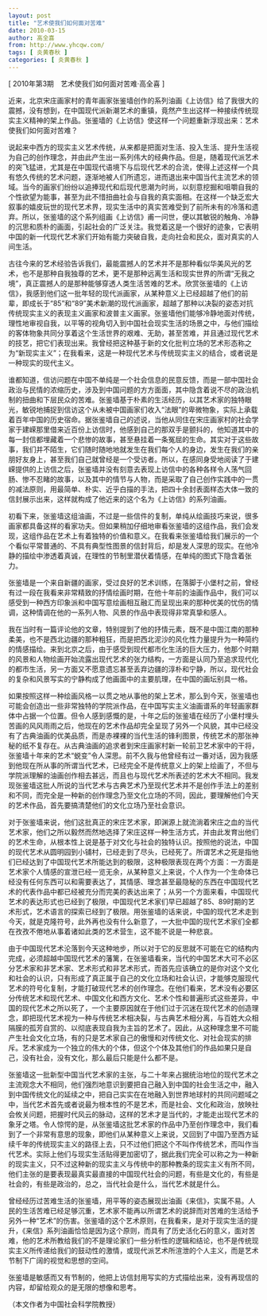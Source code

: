 ```yaml
---
layout: post
title: "艺术使我们如何面对苦难"
date: 2010-03-15
author: 高全喜
from: http://www.yhcqw.com/
tags: [ 炎黄春秋 ]
categories: [ 炎黄春秋 ]
---
```



[ 2010年第3期　艺术使我们如何面对苦难·高全喜 ]


近来，北京宋庄画家村的青年画家张鉴墙创作的系列油画《上访信》给了我很大的震撼，没有想到，在中国现代派新潮艺术的重镇，竟然产生出这样一种接续传统现实主义精神的架上作品。张鉴墙的《上访信》使这样一个问题重新浮现出来：艺术使我们如何面对苦难？


说起来中西方的现实主义艺术传统，从来都是把面对生活、投入生活、提升生活视为自己的创作理念，并由此产生出一系列伟大的经典作品。但是，随着现代派艺术的突飞猛进，尤其是在中国现代语境下与后现代艺术的合流，使得上述这样一个具有悠久传统的艺术问题，逐渐地被人们所遗忘，进而退出来中国当代主流艺术的领域。当今的画家们纷纷以追捧现代和后现代思潮为时尚，以刻意挖掘和咀嚼自我的个性欲望为能事，甚至为此不惜扭曲社会与自我的真实面相。在这样一个缺乏宏大叙事的嬉皮玩世的现代艺术界，现实生活中的真实苦难受到了前所未有的冷落和遗弃。所以，张鉴墙的这个系列组画《上访信》甫一问世，便以其敏锐的触角、冷静的沉思和质朴的画面，引起社会的广泛关注。我觉着这是一个很好的迹象，它表明中国的新一代现代艺术家们开始有能力突破自我，走向社会和民众，面对真实的人间生活。


古往今来的艺术经验告诉我们，最能震撼人的艺术并不是那种看似华美风光的艺术，也不是那种自我独尊的艺术，更不是那种远离生活和现实世界的所谓“无我之境”，真正震撼人的是那种能够穿透人类生活苦难的艺术。欣赏张鉴墙的《上访信》，我感到他们这一批年轻的现代派画家，从某种意义上已经超越了他们的前辈，即成长于“85”和“89”美术新潮的现代派画家，超越了那种以决裂的姿态对抗传统现实主义的表现主义画家和波普主义画家。张鉴墙他们能够冷静地面对传统，理性地审视自我，以平等的视角切入到中国社会现实生活的场景之中，与他们描绘的客体物象共同分享着这个生活世界的艰难、无助，甚至苦难，并且通过现代艺术的技艺，把它们表现出来。我曾经把这种基于新的文化批判立场的艺术形态称之为“新现实主义”；在我看来，这是一种现代艺术与传统现实主义的结合，或者说是一种现实的现代主义。


谁都知道，信访问题在中国不单纯是一个社会信息的民意反馈，而是一部中国社会政治与民情的浓缩历史，涉及到中国问题的方方面面，其中隐含着说不尽的政治机制的扭曲和下层民众的苦难。张鉴墙基于朴素的生活经历，以其艺术家的独特眼光，敏锐地捕捉到信访这个从未被中国画家们收入“法眼”的卑微物象，实际上承载着百年中国的历史宿命。据张鉴墙自己的述说，当他从同住在宋庄画家村的社会学家于建嵘那里借来近百份上访信时，他感到自己的那双手是颤抖的，他知道其中的每一封信都埋藏着一个悲惨的故事，甚至悬挂着一条冤屈的生命。其实对于这些故事，我们并不陌生，它们随时随地地就发生在我们每个人的身边，发生在我们的亲朋好友身上，甚至我们自己就曾经是一个受访者。所以，在感同身受地阅读了于建嵘提供的上访信之后，张鉴墙并没有刻意去表现上访信中的各种各样令人荡气回肠、惨不忍睹的故事，以及其中的情节与人物，而是采取了自己创作实践中的一贯的减法原则，用最简单、朴实、近乎白描的手法，把四十余封表面样态大体一致的信封展示出来，这样就构成了他近来的这个名为《上访信》的系列油画。


初看下来，张鉴墙这组油画，不过是一些信件的复制，单纯从绘画技巧来说，很多画家都具备这样的看家功夫。但如果稍加仔细地审看张鉴墙的这组作品，我们会发现，这组作品在艺术上有着独特的价值和意义。在我看来张鉴墙给我们展示的一个个看似平常普通的、不具有典型性图景的信封背后，却是发人深思的现实。在他冷静的描绘中渗透着真诚，在理性的节制里潜伏着情感，在单纯的图式下隐含着张力。


张鉴墙是一个来自新疆的画家，受过良好的艺术训练，在落脚于小堡村之前，曾经有过一段在我看来非常精致的抒情绘画时期，在他十年前的油画作品中，我们可以感受到一种西方印象派和中国写意绘画相互融汇而呈现出来的那种优美的忧伤的情调，这种情调在他的一系列人物、风景的作品中表现得非常真挚和感人。


我在当时有一篇评论他的文章，特别提到了他的抒情元素，既不是中国江南的那种柔美，也不是西北边疆的那种粗狂，而是把西北泥沙的风化性力量提升为一种简约的情感描绘。来到北京之后，由于感受到现代都市化生活的巨大压力，他那个时期的风景和人物绘画开始流露出现代艺术的张力结构，一方面是认同乃至追求现代化的都市生活，另一方面又不愿意遗忘甚至丢弃边疆的淳朴和宁静，所以，现代社会的复杂和风景写实的宁静构成了他画面中的主要肌理，在中国的画坛别具一格。


如果按照这样一种绘画风格一以贯之地从事他的架上艺术，那么到今天，张鉴墙也可能会创造出一些非常独特的学院派作品，在中国写实主义油画谱系的年轻画家群体中占据一个位置。但令人感到感慨的是，十年之后的张鉴墙在经历了小堡村埋头苦画的风风雨雨之后，他现在的艺术作品却完全呈现了另外一个风貌，其中已经没有了古典油画的优美品质，而是赤裸裸的当代生活的锋利图景，传统艺术的那张神秘的纸不复存在。从古典油画的追求者到宋庄画家村新一轮前卫艺术家中的干将，张鉴墙十年来的艺术“蜕变”令人深思。前不久我与他曾经有过一番对话，因为我感到他现在所从事的所谓当代艺术，已经完全不是传统意义上的架上绘画了，不但与学院派理解的油画创作相去甚远，而且也与现代艺术所表述的艺术大不相同。我发现张鉴墙这批人所说的当代艺术与古典艺术乃至现代艺术并不是创作手法上的差别和不同，而完全是一种新的创作理念乃至文化立场的不同，因此，要理解他们今天的艺术作品，首先要搞清楚他们的文化立场乃至社会意识。


对于张鉴墙来说，他们这批真正的宋庄艺术家，即渊源上就流淌着宋庄之血的当代艺术家，他们之所以毅然而然地选择了宋庄这样一种生活方式，并由此发育出他们的艺术生命，从根本性上说是基于对文化与社会的独特认识。按照他的说法，中国的现代艺术从圆明园到小铺村，已经走到了尽头，已经死了。所谓艺术之死是指他们已经达到了中国现代艺术所能达到的极限，这种极限表现在两个方面：一方面是艺术家个人情感的宣泄已经一览无余，从某种意义上来说，个人作为一个生命体已经没有任何东西可以和需要表达了，其情感、理念甚至最隐秘的东西在中国现代艺术的代表作品中都已经被充分而完美的表达出来了；从另一个方面来看，中国现代艺术的表达形式也已经到了极限，中国现代艺术家们早已超越了85、89时期的艺术形式，艺术语言的探索已经到了极限。用张鉴墙的话来说，中国的现代艺术走到今天，就是克隆符号，此外再也没有什么新意了，一大批中国的现代艺术家们全都在孜孜不倦地从事着诸如此类的艺术营生，这不能不说是一种悲哀。


由于中国现代艺术沦落到今天这种地步，所以对于它的反思就不可能在它的结构内完成，必须超越中国现代艺术的藩篱，在张鉴墙看来，当代的中国艺术大可不必区分艺术家和非艺术家、艺术形式和非艺术形式，而首先应该确立的是你对这个文化和社会的认识，只有形成了真正属于自己的文化立场和社会认识，才能够克服现代艺术的符号化复制，才能打破现代艺术的创作理念。在他们看来，艺术没有必要区分传统艺术和现代艺术、中国文化和西方文化、艺术个性和普遍形式这些差异，中国的现代艺术之所以死了，一个主要原因就在于他们过于沉迷在现代艺术的创造理念，即把现代艺术视为一种与传统艺术相决裂，与古典艺术相分离，与百姓大众相隔膜的孤芳自赏的、以彻底表现自我为主旨的艺术了。因此，从这种理念里不可能产生社会文化立场，有的只是艺术家自己的傲慢和对传统文化、对社会现实的排斥。艺术家成为一个独立的伟大的个体，但这个个体及其他们的作品如果只是自己，没有社会，没有文化，那么最后只能是什么都不是。


张鉴墙这一批新型中国当代艺术家的主张，与二十年来占据统治地位的现代艺术之主流观念大不相同，他们强烈地意识到要把自己融入到中国的社会生活之中，融入到中国传统文化的延续之中，把自己实实在在地融入到世界地球村的共同问题域之中，当代艺术首先或者说最为根本性的不是艺术，而是社会、文化和政治，放映社会攸关问题，把握时代风云的脉动，这样的艺术才是当代的，才能走出现代艺术的象牙之塔。令人惊愕的是，从张鉴墙这批艺术家的作品中乃至创作理念中，我们看到了一个非常有意思的现象，即他们从某种意义上来说，又回到了中国乃至西方延续千年的传统现实主义的路径上去，只不过他们把这个不叫作传统艺术，而叫作当代艺术。实际上他们与现实生活贴得更加密切了，据此我们完全可以称之为一种新的现实主义，只不过这种新的现实主义与传统中的那种教条的现实主义有所不同，他们主张的是要表现最真实最直接的中国现代社会的问题，有些是文化的，有些是社会的，有些是政治的，总之，当代社会是什么，当代艺术就是什么。


曾经经历过苦难生活的张鉴墙，用平等的姿态展现出油画《来信》，实属不易。人民的生活苦难已经足够沉重，艺术家不能再以所谓艺术的说辞而对苦难的生活给予另外一种“艺术”的伤害。张鉴墙的这个艺术原则，在我看来，是对于现实生活的提升，《来信》系列油画恰恰是因为这个原则，而具有了历史活化石的意义，面对苦难，他的艺术所教给我们的不是理论家们一些分析性的逻辑和结论，也不是传统现实主义所传递给我们的鼓动性的激情，或现代派艺术所渲泄的个人主义，而是艺术节制下广阔的视觉和思想的空间。

张鉴墙是敏感而又有节制的，他把上访信封用写实的方式描绘出来，没有再现信的内容，却留给观众的是无限的想像和思考。

（本文作者为中国社会科学院教授）


